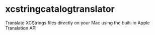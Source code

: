 # xcstringcatalogtranslator
Translate XCStrings files directly on your Mac using the built-in Apple Translation API
